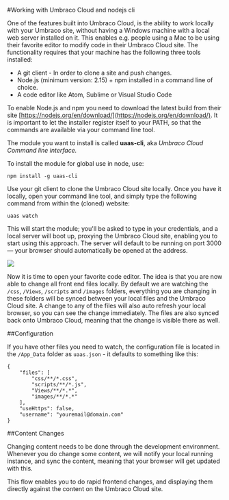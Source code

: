 #Working with Umbraco Cloud and nodejs cli

One of the features built into Umbraco Cloud, is the ability to work locally with your Umbraco site, without having a Windows machine with a local web server installed on it. This enables e.g. people using a Mac to be using their favorite editor to modify code in their Umbraco Cloud site. The functionality requires that your machine has the following three tools installed:

* A git client - In order to clone a site and push changes.
* Node.js (minimum version: 2.15) + npm installed in a command line of choice.
* A code editor like Atom, Sublime or Visual Studio Code

To enable Node.js and npm you need to download the latest build from their site [https://nodejs.org/en/download/](https://nodejs.org/en/download/). It is important to let the installer register itself to your PATH, so that the commands are available via your command line tool. 

The module you want to install is called **uaas-cli**, aka *Umbraco Cloud Command line interface.*

To install the module for global use in node, use:

`npm install -g uaas-cli`

Use your git client to clone the Umbraco Cloud site locally. Once you have it locally, open your command line tool, and simply type the following command from within the (cloned) website:

`uaas watch`

This will start the module; you'll be asked to type in your credentials, and a local server will boot up, proxying the Umbraco Cloud site, enabling you to start using this approach. The server will default to be running on port 3000 — your browser should automatically be opened at the address.

![](images/cli-example.png)

Now it is time to open your favorite code editor. The idea is that you are now able to change all front end files locally. By default we are watching the `/css`, `/Views`, `/scripts` and `/images` folders, everything you are changing in these folders will be synced between your local files and the Umbraco Cloud site. A change to any of the files will also auto refresh your local browser, so you can see the change immediately. The files are also synced back onto Umbraco Cloud, meaning that the change is visible there as well.

##Configuration

If you have other files you need to watch, the configuration file is located in
the `/App_Data` folder as `uaas.json` - it defaults to something like this:

	{
		"files": [
			"css/**/*.css",
			"scripts/**/*.js",
			"Views/**/*.*",
			"images/**/*.*"
		],
		"useHttps": false,
		"username": "youremail@domain.com"
	}

##Content Changes

Changing content needs to be done through the development environment. Whenever you do change some content, we will notify your local running instance, and sync the content, meaning that your browser will get updated with this.

This flow enables you to do rapid frontend changes, and displaying them directly against the content on the Umbraco Cloud site.
